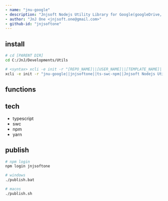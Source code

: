 ```yaml
---
- name: "jnu-google"
- description: "Jnjsoft Nodejs Utility Library for Google(googleDrive, googleSheets, googleCalendar, ...) Support Functions in Typescript"
- author: "JnJ One <jnjsoft.one@gmail.com>"
- github-id: "jnjsoftone"
---
```


## install

```sh
# cd [PARENT DIR]
cd C:/JnJ/Developments/Utils

# <syntax> xcli -e init -r "[REPO_NAME]||[USER_NAME]||[TEMPLATE_NAME]||[DESCRIPTION]"
xcli -e init -r "jnu-google||jnjsoftone||ts-swc-npm||Jnjsoft Nodejs Utility Library for Google(googleDrive, googleSheets, googleCalendar, ...) Support Functions in Typescript"
```
## functions


## tech

- typescript
- swc
- npm
- yarn

## publish

```sh
# npm login
npm login jnjsoftone

# windows
./publish.bat

# macos
./publish.sh
```
